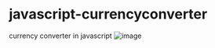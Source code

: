 # javascript-currencyconverter
currency converter in javascript
![image](https://user-images.githubusercontent.com/49512755/209564141-aa4be1a6-b820-45f8-bba1-9902894de7dd.png)

